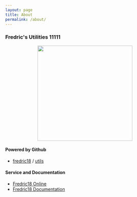 ```yaml
---
layout: page
title: About
permalink: /about/
---
```


### Fredric's Utilities 11111
<p align="center">
	<img src="https://utils.fredric18.online/assets/images/fredric18/png/fredric-icon-opacity.png" width="300px" height="300px">
</p>

#### Powered by Github
- [fredric18](https://github.com/fredric18) / [utils](https://github.com/fredric18/utils)

#### Service and Documentation
- [Fredric18 Online](https://www.fredric18.online)
- [Fredric18 Documentation](https://docs.fredric18.online)
